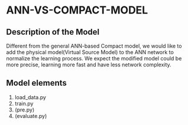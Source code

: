 # ANN-VS-COMPACT-MODEL
## Description of the Model
  Different from the general ANN-based Compact model, we would like to add the physical model(Virtual Source Model) to the 
  ANN network to normalize the learning process. We expect the modified model could be more precise, learning more fast and
  have less network complexity.
## Model elements
1. load_data.py 
2. train.py
3. (pre.py)
4. (evaluate.py)
